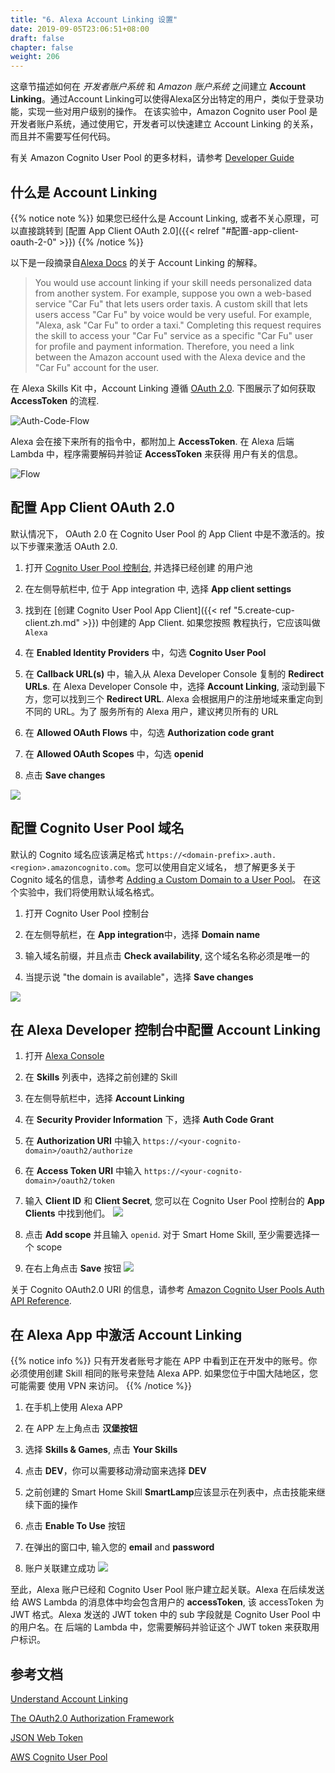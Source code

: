 ```yaml
---
title: "6. Alexa Account Linking 设置"
date: 2019-09-05T23:06:51+08:00
draft: false
chapter: false
weight: 206
---
```



这章节描述如何在 *开发者账户系统* 和 *Amazon 账户系统* 之间建立 **Account Linking**。通过Account Linking可以使得Alexa区分出特定的用户，类似于登录功能，实现一些对用户级别的操作。
在该实验中，Amazon Cognito user Pool 是开发者账户系统，通过使用它，开发者可以快速建立 Account Linking
的关系，而且并不需要写任何代码。

有关 Amazon Cognito User Pool 的更多材料，请参考 
[Developer Guide](https://docs.aws.amazon.com/cognito/latest/developerguide/cognito-user-identity-pools.html)

## 什么是 Account Linking

{{% notice note %}}
如果您已经什么是 Account Linking, 或者不关心原理，可以直接跳转到 [配置 App Client OAuth 2.0]({{< relref "#配置-app-client-oauth-2-0" >}})
{{% /notice %}}

以下是一段摘录自[Alexa Docs](https://developer.amazon.com/docs/account-linking/understand-account-linking.html#account-linking-and-the-skill-model)
的关于 Account Linking 的解释。

> You would use account linking if your skill needs personalized data from another system. 
> For example, suppose you own a web-based service "Car Fu" that lets users order taxis. 
> A custom skill that lets users access "Car Fu" by voice would be very useful. For example, 
> "Alexa, ask "Car Fu" to order a taxi." Completing this request requires the skill to access 
> your "Car Fu" service as a specific "Car Fu" user for profile and payment information. Therefore, 
> you need a link between the Amazon account used with the Alexa device and the "Car Fu" account 
> for the user.

在 Alexa Skills Kit 中，Account Linking 遵循 [OAuth 2.0](https://tools.ietf.org/html/rfc6749).
下图展示了如何获取 **AccessToken** 的流程.

![Auth-Code-Flow](/images/smart-home/auth-code-flow.png)

Alexa 会在接下来所有的指令中，都附加上 **AccessToken**. 在 Alexa 后端 Lambda 中，程序需要解码并验证 **AccessToken** 来获得
用户有关的信息。

![Flow](/images/smart-home/skill-interaction-flow.png)

## 配置 App Client OAuth 2.0 

默认情况下， OAuth 2.0 在 Cognito User Pool 的 App Client 中是不激活的。按以下步骤来激活 OAuth 2.0.

1. 打开 [Cognito User Pool 控制台](https://console.aws.amazon.com/cognito/users/?region=us-east-1), 并选择已经创建
的用户池

1. 在左侧导航栏中, 位于 App integration 中, 选择 **App client settings**

1. 找到在 [创建 Cognito User Pool App Client]({{< ref "5.create-cup-client.zh.md" >}}) 中创建的 App Client. 如果您按照
教程执行，它应该叫做 `Alexa`

1. 在 **Enabled Identity Providers** 中，勾选 **Cognito User Pool**

1. 在 **Callback URL(s)** 中，输入从 Alexa Developer Console 复制的 **Redirect URLs**. 在 Alexa Developer Console 中，选择
**Account Linking**, 滚动到最下方，您可以找到三个 **Redirect URL**. Alexa 会根据用户的注册地域来重定向到不同的 URL。为了
服务所有的 Alexa 用户，建议拷贝所有的 URL

1. 在 **Allowed OAuth Flows** 中，勾选 **Authorization code grant**

1. 在 **Allowed OAuth Scopes** 中，勾选 **openid**

1. 点击 **Save changes**

![](/images/smart-home/configure-cup-oauth.png)


## 配置 Cognito User Pool 域名

默认的 Cognito 域名应该满足格式 `https://<domain-prefix>.auth.<region>.amazoncognito.com`。您可以使用自定义域名，
想了解更多关于 Cognito 域名的信息，请参考 [Adding a Custom Domain to a User Pool](https://docs.aws.amazon.com/cognito/latest/developerguide/cognito-user-pools-add-custom-domain.html#cognito-user-pools-add-custom-domain-adding)。
在这个实验中，我们将使用默认域名格式。

1. 打开 Cognito User Pool 控制台

1. 在左侧导航栏，在 **App integration**中，选择 **Domain name**

1. 输入域名前缀，并且点击 **Check availability**, 这个域名名称必须是唯一的

1. 当提示说 "the domain is available"，选择 **Save changes**

![](/images/smart-home/cognito-domain.png)


## 在 Alexa Developer 控制台中配置 Account Linking

1. 打开 [Alexa Console](https://developer.amazon.com/alexa/console/ask)

1. 在 **Skills** 列表中，选择之前创建的 Skill

1. 在左侧导航栏中，选择 **Account Linking**

1. 在 **Security Provider Information** 下，选择 **Auth Code Grant**

1. 在 **Authorization URI** 中输入 `https://<your-cognito-domain>/oauth2/authorize`

1. 在 **Access Token URI** 中输入 `https://<your-cognito-domain>/oauth2/token`

1. 输入 **Client ID** 和 **Client Secret**, 您可以在 Cognito User Pool 控制台的 **App Clients** 中找到他们。
    ![](/images/smart-home/find-client-credentials.png)

1. 点击 **Add scope** 并且输入 `openid`. 对于 Smart Home Skill, 至少需要选择一个 scope

1. 在右上角点击 **Save** 按钮
    ![](/images/smart-home/configure-alexa-account-linking.png)


关于 Cognito OAuth2.0 URI 的信息，请参考 [Amazon Cognito User Pools Auth API Reference](https://docs.aws.amazon.com/cognito/latest/developerguide/cognito-userpools-server-contract-reference.html). 

## 在 Alexa App 中激活 Account Linking

{{% notice info %}}
只有开发者账号才能在 APP 中看到正在开发中的账号。你必须使用创建 Skill 相同的账号来登陆 Alexa APP. 如果您位于中国大陆地区，您可能需要
使用 VPN 来访问。
{{% /notice %}}

1. 在手机上使用 Alexa APP

1. 在 APP 左上角点击 **汉堡按钮**

1. 选择 **Skills & Games**, 点击 **Your Skills**

1. 点击 **DEV**，你可以需要移动滑动窗来选择 **DEV**

1. 之前创建的 Smart Home Skill **SmartLamp**应该显示在列表中，点击技能来继续下面的操作

1. 点击 **Enable To Use** 按钮

1. 在弹出的窗口中, 输入您的 **email** and **password**

1. 账户关联建立成功
    ![](/images/smart-home/account-linking-success.jpeg)

至此，Alexa 账户已经和 Cognito User Pool 账户建立起关联。Alexa 在后续发送给 AWS Lambda 的消息体中均会包含用户的 
**accessToken**, 该 accessToken 为 JWT 格式。Alexa 发送的 JWT token 中的 sub 字段就是 Cognito User Pool 中的用户名。在
后端的 Lambda 中，您需要解码并验证这个 JWT token 来获取用户标识。


## 参考文档
[Understand Account Linking](https://developer.amazon.com/docs/account-linking/understand-account-linking.html)

[The OAuth2.0 Authorization Framework](https://tools.ietf.org/html/rfc6749)

[JSON Web Token](https://en.wikipedia.org/wiki/JSON_Web_Token)

[AWS Cognito User Pool](https://docs.aws.amazon.com/zh_cn/cognito/latest/developerguide/cognito-user-identity-pools.html)
